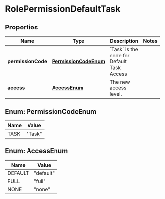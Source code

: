 

# RolePermissionDefaultTask

## Properties

Name | Type | Description | Notes
------------ | ------------- | ------------- | -------------
**permissionCode** | [**PermissionCodeEnum**](#PermissionCodeEnum) | &#x60;Task&#x60; is the code for Default Task Access | 
**access** | [**AccessEnum**](#AccessEnum) | The new access level. | 



## Enum: PermissionCodeEnum

Name | Value
---- | -----
TASK | &quot;Task&quot;



## Enum: AccessEnum

Name | Value
---- | -----
DEFAULT | &quot;default&quot;
FULL | &quot;full&quot;
NONE | &quot;none&quot;



